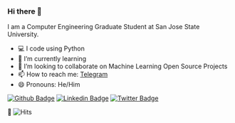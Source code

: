 ### Hi there 👋

I am a Computer Engineering Graduate Student at San Jose State University. 

- :computer: I code using Python
- 🌱 I’m currently learning 
- 👯 I’m looking to collaborate on Machine Learning Open Source Projects
- 📫 How to reach me: [Telegram](https://t.me/chaitanya_kasaraneni)
- 😄 Pronouns: He/Him

[![Github Badge](https://img.shields.io/badge/-Github-000?style=flat-square&logo=Github&logoColor=white&link=https://github.com/leticiacamposs2)](https://github.com/chaitanyakasaraneni)
[![Linkedin Badge](https://img.shields.io/badge/-LinkedIn-blue?style=flat-square&logo=Linkedin&logoColor=white&link=https://www.linkedin.com/in/leticiacamposs/)](https://linkedin.com/in/chaitanyakasaraneni)
[![Twitter Badge](https://img.shields.io/badge/-Twitter-1ca0f1?style=flat-square&labelColor=1ca0f1&logo=twitter&logoColor=white&link=https://twitter.com/leehcamposs2)](https://twitter.com/chaitanya_kck)

:eyes: ![Hits](https://hitcounter.pythonanywhere.com/count/tag.svg?url=https%3A%2F%2Fgithub.com%2Fchaitanya_kasaraneni)
